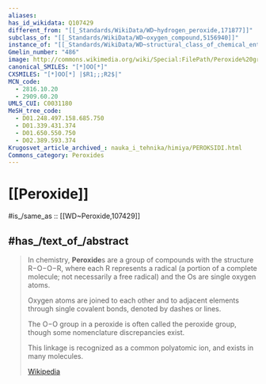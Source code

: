 ```yaml
---
aliases:
has_id_wikidata: Q107429
different_from: "[[_Standards/WikiData/WD~hydrogen_peroxide,171877]]"
subclass_of: "[[_Standards/WikiData/WD~oxygen_compound,5156940]]"
instance_of: "[[_Standards/WikiData/WD~structural_class_of_chemical_entities,47154513]]"
Gmelin_number: "486"
image: http://commons.wikimedia.org/wiki/Special:FilePath/Peroxide%20group%20v.2.png
canonical_SMILES: "[*]OO[*]"
CXSMILES: "[*]OO[*] |$R1;;;R2$|"
MCN_code:
  - 2816.10.20
  - 2909.60.20
UMLS_CUI: C0031180
MeSH_tree_code:
  - D01.248.497.158.685.750
  - D01.339.431.374
  - D01.650.550.750
  - D02.389.593.374
Krugosvet_article_archived_: nauka_i_tehnika/himiya/PEROKSIDI.html
Commons_category: Peroxides
---
```


# [[Peroxide]] 

#is_/same_as :: [[WD~Peroxide,107429]] 

## #has_/text_of_/abstract 

> In chemistry, **Peroxide**s are a group of compounds with the structure R−O−O−R, 
> where each R represents a radical (a portion of a complete molecule; not necessarily a free radical) 
> and the Os are single oxygen atoms. 
> 
> Oxygen atoms are joined to each other and to adjacent elements through single covalent bonds, 
> denoted by dashes or lines. 
> 
> The O−O group in a peroxide is often called the peroxide group, 
> though some nomenclature discrepancies exist. 
> 
> This linkage is recognized as a common polyatomic ion, and exists in many molecules.
>
> [Wikipedia](https://en.wikipedia.org/wiki/Peroxide) 

